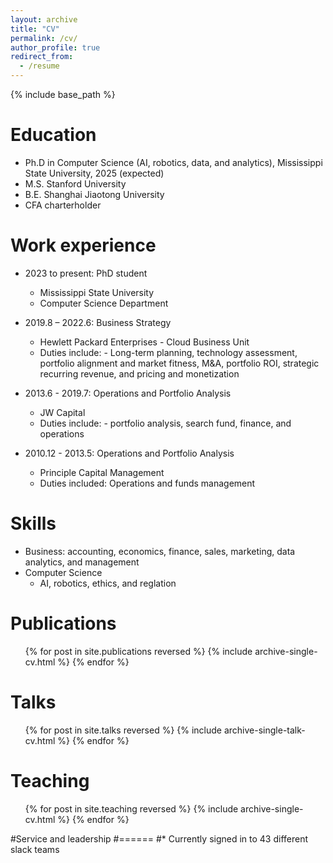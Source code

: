 ```yaml
---
layout: archive
title: "CV"
permalink: /cv/
author_profile: true
redirect_from:
  - /resume
---
```


{% include base_path %}

Education
======
* Ph.D in Computer Science (AI, robotics, data, and analytics), Mississippi State University, 2025 (expected)
* M.S. Stanford University
* B.E. Shanghai Jiaotong University
* CFA charterholder

Work experience
======
* 2023 to present: PhD student 
  * Mississippi State University
  * Computer Science Department

* 2019.8 – 2022.6: Business Strategy
  * Hewlett Packard Enterprises - Cloud Business Unit
  * Duties include: -	Long-term planning, technology assessment, portfolio alignment and market fitness, M&A, portfolio ROI, strategic recurring revenue, and pricing and monetization

* 2013.6 - 2019.7: Operations and Portfolio Analysis
  * JW Capital
  * Duties include: -	portfolio analysis, search fund, finance, and operations

* 2010.12 - 2013.5: Operations and Portfolio Analysis
  * Principle Capital Management
  * Duties included: Operations and funds management
  
Skills
======
* Business: accounting, economics, finance, sales, marketing, data analytics, and management
* Computer Science
  * AI, robotics, ethics, and reglation

Publications
======
  <ul>{% for post in site.publications reversed %}
    {% include archive-single-cv.html %}
  {% endfor %}</ul>
  
Talks
======
  <ul>{% for post in site.talks reversed %}
    {% include archive-single-talk-cv.html  %}
  {% endfor %}</ul>
  
Teaching
======
  <ul>{% for post in site.teaching reversed %}
    {% include archive-single-cv.html %}
  {% endfor %}</ul>
  
#Service and leadership
#======
#* Currently signed in to 43 different slack teams
